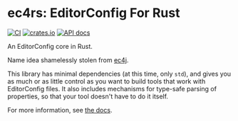 # ec4rs: EditorConfig For Rust
[![CI](https://github.com/TheDaemoness/ec4rs/actions/workflows/ci.yml/badge.svg)](https://github.com/TheDaemoness/ec4rs/actions/workflows/ci.yml)
[![crates.io](https://img.shields.io/crates/v/ec4rs.svg)](https://crates.io/crates/ec4rs)
[![API docs](https://docs.rs/ec4rs/badge.svg)](https://docs.rs/ec4rs)

An EditorConfig core in Rust.

Name idea shamelessly stolen from [ec4j](https://github.com/ec4j/ec4j).

This library has minimal dependencies (at this time, only `std`),
and gives you as much or as little control as you want to build
tools that work with EditorConfig files.
It also includes mechanisms for type-safe parsing of properties,
so that your tool doesn't have to do it itself.

For more information, see [the docs](https://docs.rs/ec4rs).
